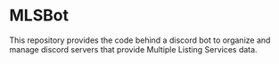 # MLSBot
This repository provides the code behind a discord bot to organize and manage discord servers that provide Multiple Listing Services data.
